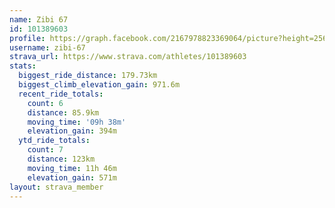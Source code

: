 ```yaml
---
name: Zibi 67
id: 101389603
profile: https://graph.facebook.com/2167978823369064/picture?height=256&width=256
username: zibi-67
strava_url: https://www.strava.com/athletes/101389603
stats:
  biggest_ride_distance: 179.73km
  biggest_climb_elevation_gain: 971.6m
  recent_ride_totals:
    count: 6
    distance: 85.9km
    moving_time: '09h 38m'
    elevation_gain: 394m
  ytd_ride_totals:
    count: 7
    distance: 123km
    moving_time: 11h 46m
    elevation_gain: 571m
layout: strava_member
--- 
```

